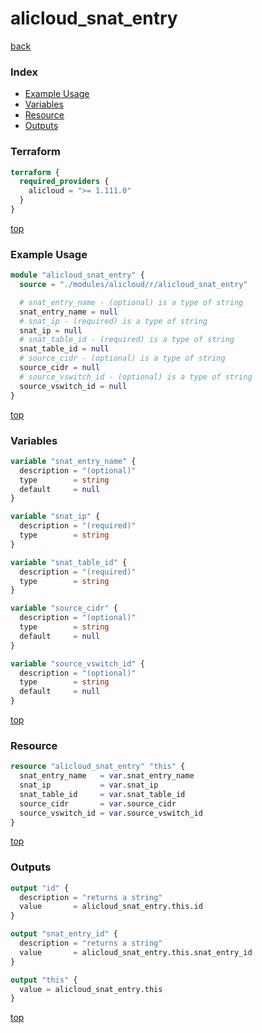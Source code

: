 # alicloud_snat_entry

[back](../alicloud.md)

### Index

- [Example Usage](#example-usage)
- [Variables](#variables)
- [Resource](#resource)
- [Outputs](#outputs)

### Terraform

```terraform
terraform {
  required_providers {
    alicloud = ">= 1.111.0"
  }
}
```

[top](#index)

### Example Usage

```terraform
module "alicloud_snat_entry" {
  source = "./modules/alicloud/r/alicloud_snat_entry"

  # snat_entry_name - (optional) is a type of string
  snat_entry_name = null
  # snat_ip - (required) is a type of string
  snat_ip = null
  # snat_table_id - (required) is a type of string
  snat_table_id = null
  # source_cidr - (optional) is a type of string
  source_cidr = null
  # source_vswitch_id - (optional) is a type of string
  source_vswitch_id = null
}
```

[top](#index)

### Variables

```terraform
variable "snat_entry_name" {
  description = "(optional)"
  type        = string
  default     = null
}

variable "snat_ip" {
  description = "(required)"
  type        = string
}

variable "snat_table_id" {
  description = "(required)"
  type        = string
}

variable "source_cidr" {
  description = "(optional)"
  type        = string
  default     = null
}

variable "source_vswitch_id" {
  description = "(optional)"
  type        = string
  default     = null
}
```

[top](#index)

### Resource

```terraform
resource "alicloud_snat_entry" "this" {
  snat_entry_name   = var.snat_entry_name
  snat_ip           = var.snat_ip
  snat_table_id     = var.snat_table_id
  source_cidr       = var.source_cidr
  source_vswitch_id = var.source_vswitch_id
}
```

[top](#index)

### Outputs

```terraform
output "id" {
  description = "returns a string"
  value       = alicloud_snat_entry.this.id
}

output "snat_entry_id" {
  description = "returns a string"
  value       = alicloud_snat_entry.this.snat_entry_id
}

output "this" {
  value = alicloud_snat_entry.this
}
```

[top](#index)